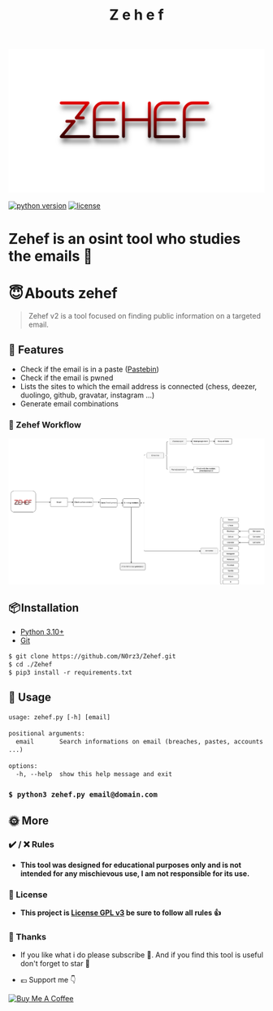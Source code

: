 <h1 align="center" id="title">Z e h e f</h1><br>

![](assets/zehef_logo.png)

[![python version](https://img.shields.io/badge/Python-3.10%2B-brightgreen)](https://www.python.org/downloads/)
[![license](https://img.shields.io/badge/License-GNU-blue.svg)](https://www.gnu.org/licenses/gpl-3.0.fr.html)

# **Zehef is an osint tool who studies the emails 📩**

# **😇 Abouts zehef**

> Zehef v2 is a tool focused on finding public information on a targeted email.

## 🌠 Features

- Check if the email is in a paste ([Pastebin](https://fr.wikipedia.org/wiki/Pastebin.com))
- Check if the email is pwned 
- Lists the sites to which the email address is connected (chess, deezer, duolingo, github, gravatar, instagram ...)
- Generate email combinations


### 🔎 Zehef Workflow
![](assets/Zehef_workflow.png)


## **📦 Installation**

- [Python 3.10+](https://www.python.org/downloads/)
- [Git](https://git-scm.com/downloads)

```
$ git clone https://github.com/N0rz3/Zehef.git
$ cd ./Zehef
$ pip3 install -r requirements.txt
```

## **🎲 Usage**

```
usage: zehef.py [-h] [email]

positional arguments:
  email       Search informations on email (breaches, pastes, accounts ...)

options:
  -h, --help  show this help message and exit
```

### `$ python3 zehef.py email@domain.com `

## **🌞 More**


### **✔️ / ❌ Rules**

- **This tool was designed for educational purposes only and is not intended for any mischievous use, I am not responsible for its use.**


### **📜 License**

- **This project is [License GPL v3](https://www.gnu.org/licenses/gpl-3.0.fr.html) be sure to follow all rules 👍**

### **💖 Thanks**
- If you like what i do please subscribe 💖. And if you find this tool is useful don't forget to star 🌟

- 💶 Support me 👇

<a href="https://www.buymeacoffee.com/norze" target="_blank"><img src="https://cdn.buymeacoffee.com/buttons/v2/default-yellow.png" alt="Buy Me A Coffee" height="50" ></a> 
